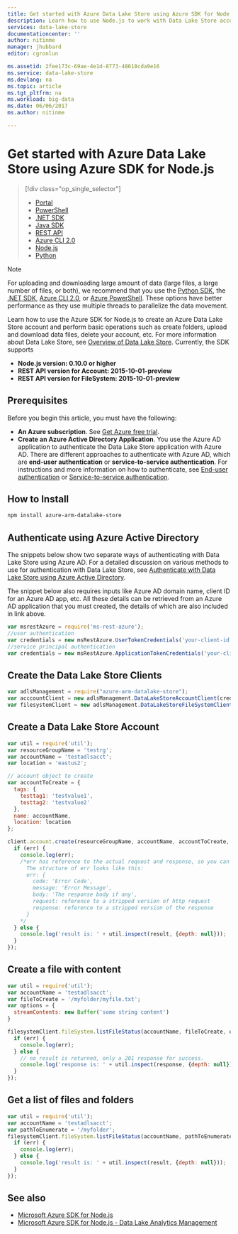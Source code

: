 ```yaml
---
title: Get started with Azure Data Lake Store using Azure SDK for Node.js | Microsoft Docs
description: Learn how to use Node.js to work with Data Lake Store accounts and the file system.
services: data-lake-store
documentationcenter: ''
author: nitinme
manager: jhubbard
editor: cgronlun

ms.assetid: 2fee173c-69ae-4e1d-8773-48618cda9e16
ms.service: data-lake-store
ms.devlang: na
ms.topic: article
ms.tgt_pltfrm: na
ms.workload: big-data
ms.date: 06/06/2017
ms.author: nitinme

---
```

# Get started with Azure Data Lake Store using Azure SDK for Node.js
> [!div class="op_single_selector"]
> * [Portal](data-lake-store-get-started-portal.md)
> * [PowerShell](data-lake-store-get-started-powershell.md)
> * [.NET SDK](data-lake-store-get-started-net-sdk.md)
> * [Java SDK](data-lake-store-get-started-java-sdk.md)
> * [REST API](data-lake-store-get-started-rest-api.md)
> * [Azure CLI 2.0](data-lake-store-get-started-cli-2.0.md)
> * [Node.js](data-lake-store-manage-use-nodejs.md)
> * [Python](data-lake-store-get-started-python.md)
>
> 

> [!NOTE]
> For uploading and downloading large amount of data (large files, a large number of files, or both), we recommend that you use the [Python SDK](data-lake-store-get-started-python.md), the [.NET SDK](data-lake-store-get-started-net-sdk.md), [Azure CLI 2.0](data-lake-store-get-started-cli-2.0.md), or [Azure PowerShell](data-lake-store-get-started-powershell.md). These options have better performance as they use multiple threads to parallelize the data movement.
> 
> 

Learn how to use the Azure SDK for Node.js to create an Azure Data Lake Store account and perform basic operations such as create folders, upload and download data files, delete your account, etc. For more information about Data Lake Store, see [Overview of Data Lake Store](data-lake-store-overview.md). Currently, the SDK supports

* **Node.js version: 0.10.0 or higher**
* **REST API version for Account: 2015-10-01-preview**
* **REST API version for FileSystem: 2015-10-01-preview**

## Prerequisites
Before you begin this article, you must have the following:

* **An Azure subscription**. See [Get Azure free trial](https://azure.microsoft.com/pricing/free-trial/).
* **Create an Azure Active Directory Application**. You use the Azure AD application to authenticate the Data Lake Store application with Azure AD. There are different approaches to authenticate with Azure AD, which are **end-user authentication** or **service-to-service authentication**. For instructions and more information on how to authenticate, see [End-user authentication](data-lake-store-end-user-authenticate-using-active-directory.md) or [Service-to-service authentication](data-lake-store-authenticate-using-active-directory.md).

## How to Install
```bash
npm install azure-arm-datalake-store
```

## Authenticate using Azure Active Directory
The snippets below show two separate ways of authenticating with Data Lake Store using Azure AD. For a detailed discussion on various methods to use for authentication with Data Lake Store, see [Authenticate with Data Lake Store using Azure Active Directory](data-lake-store-authenticate-using-active-directory.md).

The snippet below also requires inputs like Azure AD domain name, client ID for an Azure AD app, etc. All these details can be retrieved from an Azure AD application that you must created, the details of which are also included in link above.

 ```javascript
 var msrestAzure = require('ms-rest-azure');
 //user authentication
 var credentials = new msRestAzure.UserTokenCredentials('your-client-id', 'your-domain', 'your-username', 'your-password', 'your-redirect-uri');
 //service principal authentication
 var credentials = new msRestAzure.ApplicationTokenCredentials('your-client-id', 'your-domain', 'your-secret');
 ```

## Create the Data Lake Store Clients
```javascript
var adlsManagement = require("azure-arm-datalake-store");
var acccountClient = new adlsManagement.DataLakeStoreAccountClient(credentials, "your-subscription-id");
var filesystemClient = new adlsManagement.DataLakeStoreFileSystemClient(credentials);
```

## Create a Data Lake Store Account
```javascript
var util = require('util');
var resourceGroupName = 'testrg';
var accountName = 'testadlsacct';
var location = 'eastus2';

// account object to create
var accountToCreate = {
  tags: {
    testtag1: 'testvalue1',
    testtag2: 'testvalue2'
  },
  name: accountName,
  location: location
};

client.account.create(resourceGroupName, accountName, accountToCreate, function (err, result, request, response) {
  if (err) {
    console.log(err);
    /*err has reference to the actual request and response, so you can see what was sent and received on the wire.
      The structure of err looks like this:
      err: {
        code: 'Error Code',
        message: 'Error Message',
        body: 'The response body if any',
        request: reference to a stripped version of http request
        response: reference to a stripped version of the response
      }
    */
  } else {
    console.log('result is: ' + util.inspect(result, {depth: null}));
  }
});
```

## Create a file with content
```javascript
var util = require('util');
var accountName = 'testadlsacct';
var fileToCreate = '/myfolder/myfile.txt';
var options = {
  streamContents: new Buffer('some string content')
}

filesystemClient.fileSystem.listFileStatus(accountName, fileToCreate, options, function (err, result, request, response) {
  if (err) {
    console.log(err);
  } else {
    // no result is returned, only a 201 response for success.
    console.log('response is: ' + util.inspect(response, {depth: null}));
  }
});
```

## Get a list of files and folders
```javascript
var util = require('util');
var accountName = 'testadlsacct';
var pathToEnumerate = '/myfolder';
filesystemClient.fileSystem.listFileStatus(accountName, pathToEnumerate, function (err, result, request, response) {
  if (err) {
    console.log(err);
  } else {
    console.log('result is: ' + util.inspect(result, {depth: null}));
  }
});
```

## See also
* [Microsoft Azure SDK for Node.js](https://github.com/azure/azure-sdk-for-node)
* [Microsoft Azure SDK for Node.js - Data Lake Analytics Management](https://www.npmjs.com/package/azure-arm-datalake-analytics)

